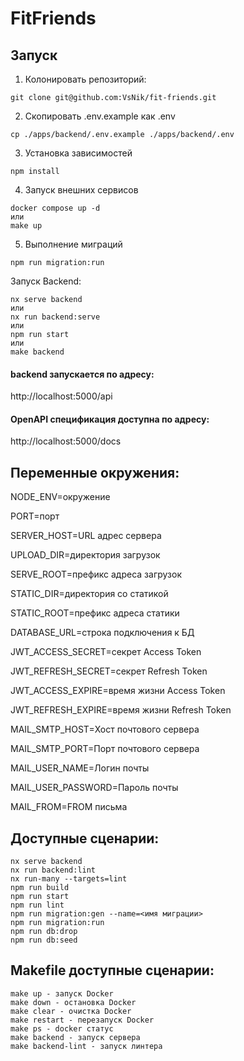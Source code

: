 # FitFriends

## Запуск

1. Колонировать репозиторий:
```
git clone git@github.com:VsNik/fit-friends.git
```

2. Скопировать .env.example как .env
```
cp ./apps/backend/.env.example ./apps/backend/.env
```

3. Установка зависимостей

```
npm install
```
4. Запуск внешних сервисов

```
docker compose up -d
или
make up
```
5. Выполнение миграций
```
npm run migration:run
```

Запуск Backend:

```
nx serve backend
или
nx run backend:serve
или
npm run start
или
make backend
```
#### backend запускается по адресу:
http://localhost:5000/api
#### OpenAPI спецификация доступна по адресу:
http://localhost:5000/docs

## Переменные окружения:
NODE_ENV=окружение

PORT=порт

SERVER_HOST=URL адрес сервера

UPLOAD_DIR=директория загрузок

SERVE_ROOT=префикс адреса загрузок

STATIC_DIR=директория со статикой

STATIC_ROOT=префикс адреса статики

DATABASE_URL=строка подключения к БД

JWT_ACCESS_SECRET=секрет Access Token

JWT_REFRESH_SECRET=секрет Refresh Token

JWT_ACCESS_EXPIRE=время жизни Access Token

JWT_REFRESH_EXPIRE=время жизни Refresh Token

MAIL_SMTP_HOST=Хост почтового сервера

MAIL_SMTP_PORT=Порт почтового сервера

MAIL_USER_NAME=Логин почты

MAIL_USER_PASSWORD=Пароль почты

MAIL_FROM=FROM письма

## Доступные сценарии:
```
nx serve backend
nx run backend:lint
nx run-many --targets=lint
npm run build
npm run start
npm run lint
npm run migration:gen --name=<имя миграции>
npm run migration:run
npm run db:drop
npm run db:seed
```
## Makefile доступные сценарии:
```
make up - запуск Docker
make down - остановка Docker
make clear - очистка Docker
make restart - перезапуск Docker
make ps - docker статус
make backend - запуск сервера
make backend-lint - запуск линтера
```
